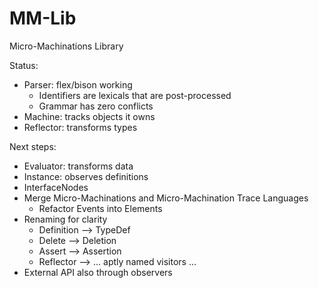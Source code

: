 MM-Lib
======

Micro-Machinations Library

Status:
* Parser: flex/bison working
  * Identifiers are lexicals that are post-processed
  * Grammar has zero conflicts
* Machine: tracks objects it owns
* Reflector: transforms types

Next steps:
* Evaluator: transforms data
* Instance: observes definitions
* InterfaceNodes
* Merge Micro-Machinations and Micro-Machination Trace Languages
  * Refactor Events into Elements
* Renaming for clarity
  * Definition --> TypeDef
  * Delete --> Deletion
  * Assert --> Assertion
  * Reflector --> ... aptly named visitors ...
* External API also through observers
